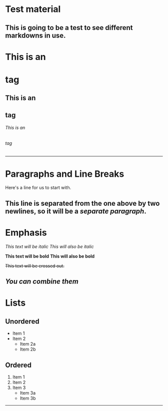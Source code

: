 # Test material


This is going to be a test to see different markdowns in use.
------


# This is an <h1> tag
## This is an <h2> tag
###### This is an <h6> tag
------


# Paragraphs and Line Breaks
Here's a line for us to start with.

This line is separated from the one above by two newlines, so it will be a *separate paragraph*.
------


# Emphasis
*This text will be italic*
_This will also be italic_

**This text will be bold**
__This will also be bold__

~~This text will be crossed out.~~

_You **can** combine them_
------


# Lists
## Unordered
* Item 1
* Item 2
  * Item 2a
  * Item 2b
  
## Ordered
1. Item 1
2. Item 2
3. Item 3
   * Item 3a
   * Item 3b
------